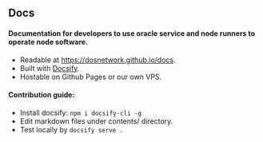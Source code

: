 ## Docs

#### Documentation for developers to use oracle service and node runners to operate node software.

- Readable at https://dosnetwork.github.io/docs.
- Built with [Docsify](https://docsify.js.org/#/quickstart).
- Hostable on Github Pages or our own VPS.


#### Contribution guide:
- Install docsify: ```npm i docsify-cli -g```
- Edit markdown files under contents/ directory.
- Test locally by ```docsify serve .```
